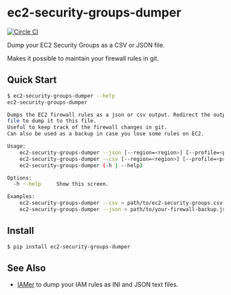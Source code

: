 # ec2-security-groups-dumper

[![Circle CI](https://circleci.com/gh/percolate/ec2-security-groups-dumper.svg?style=shield)](https://circleci.com/gh/percolate/ec2-security-groups-dumper)

Dump your EC2 Security Groups as a CSV or JSON file.

Makes it possible to maintain your firewall rules in git.

## Quick Start

```bash
$ ec2-security-groups-dumper --help
ec2-security-groups-dumper

Dumps the EC2 firewall rules as a json or csv output. Redirect the output to a
file to dump it to this file.
Useful to keep track of the firewall changes in git.
Can also be used as a backup in case you lose some rules on EC2.

Usage:
    ec2-security-groups-dumper --json [--region=<region>] [--profile=<profile>] [--vpc=<vpc>]
    ec2-security-groups-dumper --csv [--region=<region>] [--profile=<profile>] [--vpc=<vpc>]
    ec2-security-groups-dumper (-h | --help)

Options:
  -h --help     Show this screen.

Examples:
    ec2-security-groups-dumper --csv > path/to/ec2-security-groups.csv
    ec2-security-groups-dumper --json > path/to/your-firewall-backup.json
```

## Install

```bash
$ pip install ec2-security-groups-dumper
```

## See Also

- [IAMer](https://github.com/percolate/iamer) to dump your IAM rules as INI and
  JSON text files.
